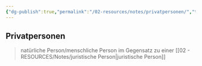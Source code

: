 ```yaml
---
{"dg-publish":true,"permalink":"/02-resources/notes/privatpersonen/","tags":["bwl"],"noteIcon":"","updated":"2024-06-09T19:18:03.473+02:00"}
---
```


## Privatpersonen 
> natürliche Person/menschliche Person im Gegensatz zu einer [[02 - RESOURCES/Notes/juristische Person\|juristische Person]]

